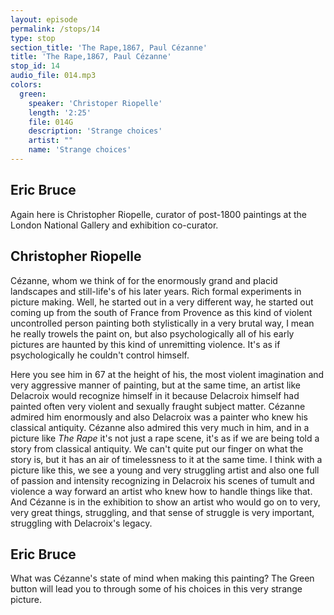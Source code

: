 ```yaml
---
layout: episode
permalink: /stops/14
type: stop
section_title: 'The Rape,1867, Paul Cézanne'
title: 'The Rape,1867, Paul Cézanne'
stop_id: 14
audio_file: 014.mp3
colors:
  green:
    speaker: 'Christoper Riopelle'
    length: '2:25'
    file: 014G
    description: 'Strange choices'
    artist: ""
    name: 'Strange choices'
---
```


## Eric Bruce

Again here is Christopher Riopelle, curator of post-1800 paintings at the London National Gallery and exhibition co-curator.

## Christopher Riopelle

Cézanne, whom we think of for the enormously grand and placid landscapes and still-life's of his later years. Rich formal experiments in picture making.  Well, he started out in a very different way, he started out coming up from the south of France from Provence as this kind of violent uncontrolled person painting both stylistically in a very brutal way, I mean he really trowels the paint on, but also psychologically all of his early pictures are haunted by this kind of unremitting violence. It's as if psychologically he couldn't control himself.

Here you see him in 67 at the height of his, the most violent imagination and very aggressive manner of painting, but at the same time, an artist like Delacroix would recognize himself in it because Delacroix himself had painted often very violent and sexually fraught subject matter.  Cézanne admired him enormously and also Delacroix was a painter who knew his classical antiquity.  Cézanne also admired this very much in him, and in a picture like _The Rape_ it's not just a rape scene, it's as if we are being told a story from classical antiquity. We can't quite put our finger on what the story is, but it has an air of timelessness to it at the same time.  I think with a picture like this, we see a young and very struggling artist and also one full of passion and intensity recognizing in Delacroix his scenes of tumult and violence a way forward an artist who knew how to handle things like that.  And Cézanne is in the exhibition to show an artist who would go on to very, very great things, struggling, and that sense of struggle is very important, struggling with Delacroix's legacy.

## Eric Bruce

What was Cézanne's state of mind when making this painting?  The Green button will lead you to through some of his choices in this very strange picture.
